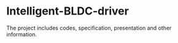 # Intelligent-BLDC-driver
The project includes codes, specification, presentation and other information.
